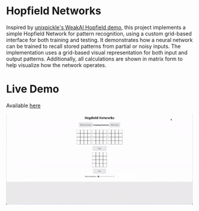 # Hopfield Networks

Inspired by [unixpickle's WeakAI Hopfield demo](https://github.com/unixpickle/weakai/tree/master/demos/hopfield), this project implements a simple Hopfield Network for pattern recognition, using a custom grid-based interface for both training and testing. It demonstrates how a neural network can be trained to recall stored patterns from partial or noisy inputs. The implementation uses a grid-based visual representation for both input and output patterns. Additionally, all calculations are shown in matrix form to help visualize how the network operates.

# Live Demo
Available [here](https://saliherdemk.github.io/Hopfield-Networks/)

<img src="https://github.com/saliherdemk/Hopfield-Networks/blob/master/media/demo.gif">
